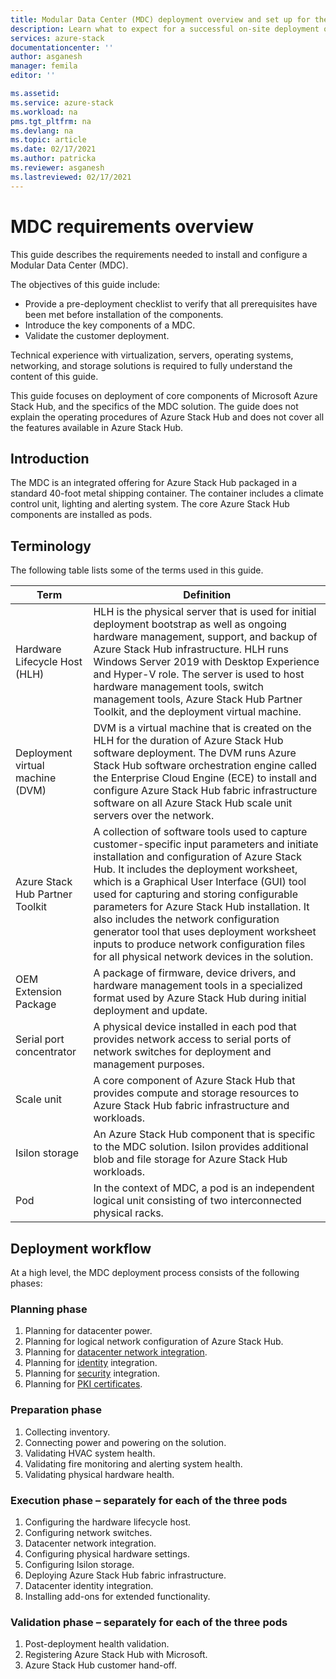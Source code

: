 ```yaml
---
title: Modular Data Center (MDC) deployment overview and set up for the Azure Stack Hub Hardware Lifecycle Host (HLH) management server| Microsoft Docs
description: Learn what to expect for a successful on-site deployment of a Modular Data Center (MDC), from planning to post-deployment.
services: azure-stack
documentationcenter: ''
author: asganesh
manager: femila
editor: ''

ms.assetid: 
ms.service: azure-stack
ms.workload: na
pms.tgt_pltfrm: na
ms.devlang: na
ms.topic: article
ms.date: 02/17/2021
ms.author: patricka
ms.reviewer: asganesh
ms.lastreviewed: 02/17/2021
---
```

 
# MDC requirements overview

This guide describes the requirements needed to install and configure a Modular Data Center (MDC). 

The objectives of this guide include:

- Provide a pre-deployment checklist to verify that all prerequisites have been met before installation of the components.
- Introduce the key components of a MDC.
- Validate the customer deployment.

Technical experience with virtualization, servers, operating systems, networking, and storage solutions is required to fully understand the content of this guide. 

This guide focuses on deployment of core components of Microsoft Azure Stack Hub, and the specifics of the MDC solution. 
The guide does not explain the operating procedures of Azure Stack Hub and does not cover all the features available in Azure Stack Hub. 

## Introduction

The MDC is an integrated offering for Azure Stack Hub packaged in a standard 40-foot metal shipping container. 
The container includes a climate control unit, lighting and alerting system. 
The core Azure Stack Hub components are installed as pods.

## Terminology

The following table lists some of the terms used in this guide.

|Term    |Definition |
|-------|-----------|
|Hardware Lifecycle Host (HLH)|    HLH is the physical server that is used for initial deployment bootstrap as well as ongoing hardware management, support, and backup of Azure Stack Hub infrastructure. HLH runs Windows Server 2019 with Desktop Experience and Hyper-V role. The server is used to host hardware management tools, switch management tools, Azure Stack Hub Partner Toolkit, and the deployment virtual machine. |
|Deployment virtual machine (DVM)|    DVM is a virtual machine that is created on the HLH for the duration of Azure Stack Hub software deployment. The DVM runs Azure Stack Hub software orchestration engine called the Enterprise Cloud Engine (ECE) to install and configure Azure Stack Hub fabric infrastructure software on all Azure Stack Hub scale unit servers over the network.|
|Azure Stack Hub Partner Toolkit|    A collection of software tools used to capture customer-specific input parameters and initiate installation and configuration of Azure Stack Hub. It includes the deployment worksheet, which is a Graphical User Interface (GUI) tool used for capturing and storing configurable parameters for Azure Stack Hub installation. It also includes the network configuration generator tool that uses deployment worksheet inputs to produce network configuration files for all physical network devices in the solution.|
|OEM Extension Package    |A package of firmware, device drivers, and hardware management tools in a specialized format used by Azure Stack Hub during initial deployment and update.|
|Serial port concentrator    |A physical device installed in each pod that provides network access to serial ports of network switches for deployment and management purposes.|
|Scale unit    |A core component of Azure Stack Hub that provides compute and storage resources to Azure Stack Hub fabric infrastructure and workloads.|
|Isilon storage |    An Azure Stack Hub component that is specific to the MDC solution. Isilon provides additional blob and file storage for Azure Stack Hub workloads. |
|Pod    |In the context of MDC, a pod is an independent logical unit consisting of two interconnected physical racks.|

## Deployment workflow

At a high level, the MDC deployment process consists of the following phases:

### Planning phase
1. Planning for datacenter power.
1. Planning for logical network configuration of Azure Stack Hub.
1. Planning for [datacenter network integration](../operator/azure-stack-network.md).
1. Planning for [identity](../operator/azure-stack-identity-overview.md) integration.
1. Planning for [security](../operator/azure-stack-security-foundations.md) integration.
1. Planning for [PKI certificates](../operator/azure-stack-pki-certs.md).

### Preparation phase
1. Collecting inventory.
1. Connecting power and powering on the solution.
1. Validating HVAC system health.
1. Validating fire monitoring and alerting system health.
1. Validating physical hardware health.

### Execution phase – separately for each of the three pods
1. Configuring the hardware lifecycle host.
1. Configuring network switches.
1. Datacenter network integration.
1. Configuring physical hardware settings.
1. Configuring Isilon storage.
1. Deploying Azure Stack Hub fabric infrastructure.
1. Datacenter identity integration.
1. Installing add-ons for extended functionality.

### Validation phase – separately for each of the three pods
1. Post-deployment health validation.
1. Registering Azure Stack Hub with Microsoft.
1. Azure Stack Hub customer hand-off.
